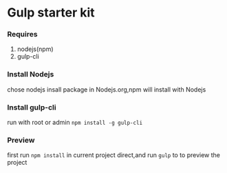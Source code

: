 # Gulp starter kit
### Requires
1. nodejs(npm)
2. gulp-cli
### Install Nodejs
chose nodejs insall package in Nodejs.org,npm will install with Nodejs
### Install gulp-cli
run with root or admin `npm install -g gulp-cli`
### Preview
first run `npm install` in current project direct,and run `gulp` to to preview the project


